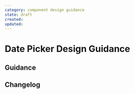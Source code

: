 ```yaml
---
category: component design guidance
state: draft
created: 
updated: 
---
```


# Date Picker Design Guidance

## Guidance

## Changelog
